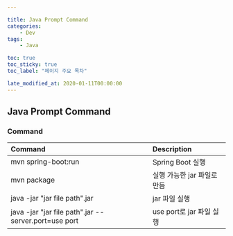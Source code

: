 ```yaml
---

title: Java Prompt Command
categories: 
    - Dev
tags: 
    - Java

toc: true
toc_sticky: true
toc_label: "페이지 주요 목차"

late_modified_at: 2020-01-11T00:00:00
---
```


## Java Prompt Command ##

### Command ###
| Command | Description |
| :--- | :------------- |
| mvn spring-boot:run | Spring Boot 실행 |
| mvn package | 실행 가능한 jar 파일로 만듬 |
| java -jar "jar file path".jar | jar 파일 실행 |
| java -jar "jar file path".jar --server.port=use port | use port로 jar 파일 실행 |
